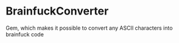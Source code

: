 # BrainfuckConverter
Gem, which makes it possible to convert any ASCII characters into brainfuck code
